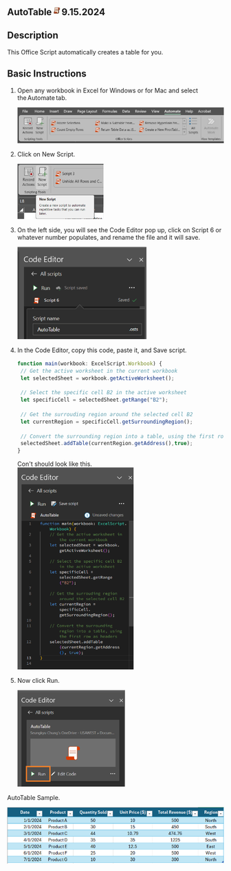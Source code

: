 ## AutoTable<img src="Images/OSLogo.jpg" width="23"/>9.15.2024





## Description
This Office Script automatically creates a table for you. 

## Basic Instructions
1. Open any workbook in Excel for Windows or for Mac and select the Automate tab.

	<img src="/atinstruction1.jpg" width="550"/>
3. Click on New Script.

   	<img src="/atinstruction2.jpg.png" width="200"/>
5. On the left side, you will see the Code Editor pop up, click on Script 6 or whatever number populates, and rename the file and it will save.
   
   <img src="/atinstruction3.png" width="300"/>
7. In the Code Editor, copy this code, paste it, and Save script.
   ```TypeScript
   function main(workbook: ExcelScript.Workbook) {
	// Get the active worksheet in the current workbook
	let selectedSheet = workbook.getActiveWorksheet();
	
	// Select the specific cell B2 in the active worksheet
	let specificCell = selectedSheet.getRange("B2");

	// Get the surrouding region around the selected cell B2
	let currentRegion = specificCell.getSurroundingRegion();

	// Convert the surrounding region into a table, using the first row as headers
	selectedSheet.addTable(currentRegion.getAddress(),true);
   }
   ```
	Con't should look like this.    
   <img src="/atinstruction4.png" width="270"/>

5. Now click Run.
   
   <img src="/atinstruction5.png" width="250"/>

AutoTable Sample. 

   <img src="/atinstruction6.png" width="550"/>


